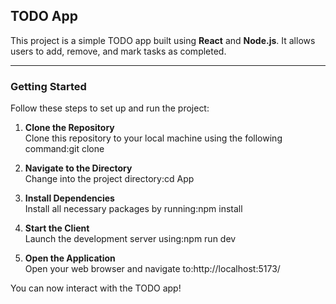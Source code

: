 ## TODO App

This project is a simple TODO app built using **React** and **Node.js**. It allows users to add, remove, and mark tasks as completed.

---

### Getting Started

Follow these steps to set up and run the project:

1. **Clone the Repository**  
   Clone this repository to your local machine using the following command:git clone <repository-url>


2. **Navigate to the Directory**  
Change into the project directory:cd App

3. **Install Dependencies**  
Install all necessary packages by running:npm install

4. **Start the Client**  
Launch the development server using:npm run dev

5. **Open the Application**  
Open your web browser and navigate to:http://localhost:5173/

You can now interact with the TODO app!